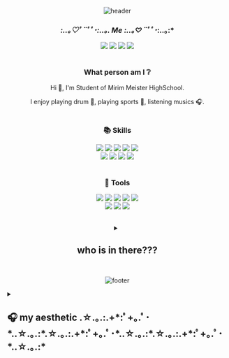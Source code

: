 <div align=center> 

![header](https://capsule-render.vercel.app/api?type=egg&color=BAC9CF&height=300&section=header&text=welcome&fontSize=80&fontColor=eeeeee&animation=twinkling)

### *:..｡♡*ﾟ¨ﾟﾟ･*:..｡. Me *:..｡♡*¨ﾟﾟ･*:..｡:*
<a target="_blank" href="https://www.instagram.com/dbdbeun/"><img src="https://img.shields.io/badge/Instagram-E4405F?style=flat&logo=Instagram&logoColor=white&link=https://www.instagram.com/dbdbennn/"/></a>
<a target="_blank" href="https://velog.io/@dbdbennn"><img src="https://img.shields.io/badge/Velog-11B48A?style=flat&logo=Vimeo&logoColor=white&link=https://velog.io/@dbdbennn"/></a>
<a target="_blank" href="https://discord.com/channels/1021733879637352469/1021733880161648642"><img src="https://img.shields.io/badge/Discord-5865F2?style=flat&logo=Discord&logoColor=white"/></a>
 <a href="mailto:decidedgraces@gmail.com"><img src="https://img.shields.io/badge/Gmail-d14836?style=flat&logo=Gmail&logoColor=white&link=mailto:0hh.0553@gmail.com"/></a>
<br /><br />

### What person am I ❔ 
Hi 👋, I'm Student of Mirim Meister HighSchool.<br/>

I enjoy playing drum 🥁, playing sports 🏐, listening musics 🎧.
<br /><br />

### 📚 Skills

  <img src ="https://img.shields.io/badge/React-222222.svg?&style=flat&logo=React&logoColor=61dafb"/></a>
<img src="https://img.shields.io/badge/Java-eb901c?style=flat&logo=Java&logoColor=white"/></a>
  <img src="https://img.shields.io/badge/Python-white?style=flat&logo=Python&logoColor=#3776AB"/></a>
  <img src="https://img.shields.io/badge/JavaScript-F7DF1E?style=flat&logo=JavaScript&logoColor=white"/></a>
  <img src="https://img.shields.io/badge/-HTML-E34F26?style=flat&logo=HTML5&logoColor=white"/>
  <br>
  <img src="https://img.shields.io/badge/-CSS-1572B6?style=flat&logo=CSS3&logoColor=white"/>
  <img src="https://img.shields.io/badge/Oracle SQL-eb0000?style=flat&logo=Oracle&logoColor=white"/></a>
  <img src="https://img.shields.io/badge/C-005494?style=flat&logo=C&logoColor=ffffff"/>
  <img src="https://img.shields.io/badge/firebase-F5820D?style=flat&logo=firebase&logoColor=ffffff"/>
<br />
<br />



### 🔧 Tools
<img src="https://img.shields.io/badge/Android Studio-3DDC84?style=flat&logo=Android Studio&logoColor=white"/></a>
  <img src="https://img.shields.io/badge/Figma-F24E1E?style=flat&logo=Figma&logoColor=white"/></a>
  <img src="https://img.shields.io/badge/Git-blue?style=flat&logo=Git&logoColor=F05032"/></a>
  <img src="https://img.shields.io/badge/Eclipse-2C2255?style=flat-square&logo=Eclipse&logoColor=ffffff"/> 
  <img src="https://img.shields.io/badge/Intellij-000000?style=flat-square&logo=IntelliJ IDEA&logoColor=ffffff"/>
<br/>
<img src="https://img.shields.io/badge/Visual Studio-5C2D91?style=flat-square&logo=Visual Studio&logoColor=ffffff"/>
<img src="https://img.shields.io/badge/Visual Studio Code-007ACC?style=flat-square&logo=Visual Studio Code&logoColor=ffffff"/>
<img src="https://img.shields.io/badge/Sublime Text-FF9800?style=flat-square&logo=Sublime Text&logoColor=ffffff"/>
<br />
</div>

<br />
<details align=center>
  <summary><h2> who is in there???</h2></summary>

 
![front-facing-baby-chick_1f425](https://user-images.githubusercontent.com/85720276/211515866-4054935b-5091-481d-90bb-9eda3f69cf63.png)


 
</details>
<br />
</div>

<div align=center>
 
 ![footer](https://capsule-render.vercel.app/api?type=egg&color=BAC9CF&height=300&text=have%20nice%20day&fontSize=80&fontColor=eeeeee&animation=twinkling&section=footer)
 
 </div>
 
 <details>
  <summary><h2> 🎧 my aesthetic
.☆.｡.:.+*:ﾟ+｡.ﾟ･*..☆.｡.:*.☆.｡.:.+*:ﾟ+｡.ﾟ･*..☆.｡.:*.☆.｡.:.+*:ﾟ+｡.ﾟ･*..☆.｡.:*
  </h2></summary>
<div markdown="2" align="right" style="background-color⬛;">

<img src=https://user-images.githubusercontent.com/85720276/188042623-8379d890-ba83-465d-84ad-8d6558b7ad4e.png  width="180px">
<img src=https://user-images.githubusercontent.com/85720276/188042987-783fb13a-f211-4df1-9493-86f1106b830e.png width="180px"> 
<img src=https://user-images.githubusercontent.com/85720276/188044263-2f2f0a10-cbce-4075-90aa-db700e6a8b56.png
     width="180px">
<img src=https://user-images.githubusercontent.com/85720276/227079659-bad315c2-a67c-4cbb-8d95-4117def4d001.png width="180px">

</div>
